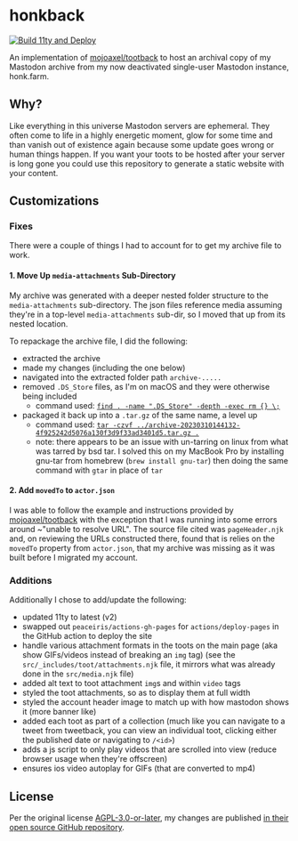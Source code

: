 # honkback

[![Build 11ty and Deploy](https://github.com/edm00se/honkback/actions/workflows/build.yml/badge.svg)](https://github.com/edm00se/honkback/actions/workflows/build.yml)

An implementation of [mojoaxel/tootback](https://github.com/mojoaxel/tootback) to host an archival copy of my Mastodon archive from my now deactivated single-user Mastodon instance, honk.farm.

## Why?

Like everything in this universe Mastodon servers are ephemeral. They often come to life in a highly energetic moment, glow for some time and than vanish out of existence again because some update goes wrong or human things happen.
If you want your toots to be hosted after your server is long gone you could use this repository to generate a static website with your content.

## Customizations

### Fixes

There were a couple of things I had to account for to get my archive file to work.

#### 1. Move Up `media-attachments` Sub-Directory

My archive was generated with a deeper nested folder structure to the `media-attachments` sub-directory. The json files reference media assuming they're in a top-level `media-attachments` sub-dir, so I moved that up from its nested location.

To repackage the archive file, I did the following:

- extracted the archive
- made my changes (including the one below)
- navigated into the extracted folder path `archive-.....`
- removed `.DS_Store` files, as I'm on macOS and they were otherwise being included
  - command used: [`find . -name ".DS_Store" -depth -exec rm {} \;`](https://explainshell.com/explain?cmd=find+.+-name+%22.DS_Store%22+-depth+-exec+rm+%7B%7D+%5C%3B)
- packaged it back up into a `.tar.gz` of the same name, a level up
  - command used: [`tar -czvf ../archive-20230310144132-4f925242d5076a130f3d9f33ad3401d5.tar.gz .`](https://explainshell.com/explain?cmd=tar+-czvf+..%2Farchive-20230310144132-4f925242d5076a130f3d9f33ad3401d5.tar.gz+.)
  - note: there appears to be an issue with un-tarring on linux from what was tarred by bsd tar. I solved this on my MacBook Pro by installing gnu-tar from homebrew (`brew install gnu-tar`) then doing the same command with `gtar` in place of `tar`

#### 2. Add `movedTo` to `actor.json`

I was able to follow the example and instructions provided by [mojoaxel/tootback](https://github.com/mojoaxel/tootback) with the exception that I was running into some errors around ~"unable to resolve URL". The source file cited was `pageHeader.njk` and, on reviewing the URLs constructed there, found that is relies on the `movedTo` property from `actor.json`, that my archive was missing as it was built before I migrated my account.

### Additions

Additionally I chose to add/update the following:

- updated 11ty to latest (v2)
- swapped out `peaceiris/actions-gh-pages` for `actions/deploy-pages` in the GitHub action to deploy the site
- handle various attachment formats in the toots on the main page (aka show GIFs/videos instead of breaking an `img` tag) (see the `src/_includes/toot/attachments.njk` file, it mirrors what was already done in the `src/media.njk` file)
- added alt text to toot attachment `img`s and within `video` tags
- styled the toot attachments, so as to display them at full width
- styled the account header image to match up with how mastodon shows it (more banner like)
- added each toot as part of a collection (much like you can navigate to a tweet from tweetback, you can view an individual toot, clicking either the published date or navigating to `/<id>`)
- adds a js script to only play videos that are scrolled into view (reduce browser usage when they're offscreen)
- ensures ios video autoplay for GIFs (that are converted to mp4)

## License

Per the original license [AGPL-3.0-or-later]([./LICENSE](https://github.com/mojoaxel/tootback/blob/main/LICENSE)), my changes are published [in their open source GitHub repository](https://github.com/edm00se/honkback).
